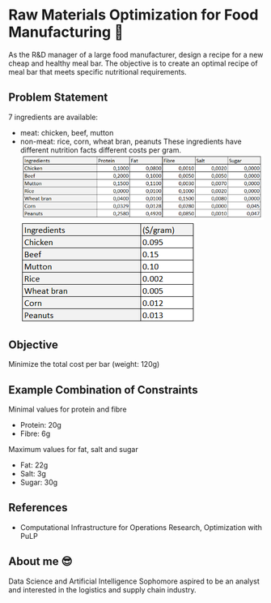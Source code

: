 # Raw Materials Optimization for Food Manufacturing 🍔
As the R&D manager of a large food manufacturer, design a recipe for a new cheap and healthy meal bar. 
The objective is to create an optimal recipe of meal bar that meets specific nutritional requirements.

## Problem Statement
7 ingredients are available:
- meat: chicken, beef, mutton
- non-meat: rice, corn, wheat bran, peanuts
These ingredients have different nutrition facts different costs per gram.
![](pic2.png)
![](pic3.png)

## Objective
Minimize the total cost per bar (weight: 120g)

## Example Combination of Constraints
Minimal values for protein and fibre
- Protein: 20g
- Fibre: 6g

Maximum values for fat, salt and sugar
- Fat: 22g
- Salt: 3g
- Sugar: 30g

## References
- Computational Infrastructure for Operations Research, Optimization with PuLP

## About me 😎
Data Science and Artificial Intelligence Sophomore aspired to be an analyst and interested in the logistics and supply chain industry.
